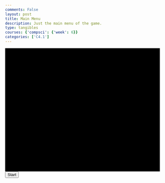 ```yaml
---
comments: False
layout: post
title: Main Menu
description: Just the main menu of the game.
type: tangibles
courses: {'compsci': {'week': 6}}
categories: ['C4.1']
---
```


<html>
    <style>
        .container {
            display: block;
            background-color: black;
        }
    </style>
    <canvas id="gameCanvas" class="container" width="500px" height="400px"></canvas>
    <button id="startButton">Start</button>
    <audio id="audio" src="/Group/audio/2023-10-23-Menu_Theme.mp3" preload="auto"></audio>
    <body>
        <script>
            // Canvas Variable Definitions (Grabs instructions from canvas)
            const canvas = document.getElementById("gameCanvas");
            const ctx = canvas.getContext("2d");
            const audio = document.getElementById("audio");
            const startButton = document.getElementById("startButton");
            // Mouse Position
            var mouseX;
            var mouseY;
            // Collision Between the mouse and any object
            var detect = 0;
            function checkCollide(x, y, width, height) {
                var tx = Math.abs(mouseX - (x+(canvas.width)));
                var ty = Math.abs(mouseY - (y+(2*height)));
                if (tx < width && ty < height) {
                    return true;
                }
            };
            // Renders text with controlled spacing in between each letter
            function text(x, y, space, text) {
                var len = text.length;
                var textX = x;
                for (var letter = 0; letter < len; letter++) {
                    ctx.fillText(text[letter], textX, y);
                    textX += space;
                }
            };
            // Draws a custom button that is interactable
            var buttonSpace = 14;
            function drawButton(x, y, id) {
                const offX = buttonSpace * id.length;
                if (checkCollide(x, y, buttonSpace * id.length, 14)) {
                    buttonSpace += (24 - buttonSpace) / 20;
                    if (detect === 1) {
                        // Switch to part one of game
                    }
                } else {
                    buttonSpace += (14 - buttonSpace) / 20;
                }
                text(x, y, buttonSpace, id);
            };
            // Find Layers of Main Menu
            const bg1 = new Image();
            bg1.src = "/Group/images/Game/menu_tree.png"
            const bg2 = new Image();
            bg2.src = "/Group/images/Game/menu_building.png"
            const bg3 = new Image();
            bg3.src = "/Group/images/Game/menu_entities.png"
            const bg4 = new Image();
            bg4.src = "/Group/images/Game/menu_fade.png"
            const sky = new Image();
            sky.src = "/Group/images/Game/menu_sky.png"
            // Menu Clouds
            const cloud1 = new Image();
            cloud1.src = "/Group/images/Game/menu_cloud1.png"
            const cloud2 = new Image();
            cloud2.src = "/Group/images/Game/menu_cloud2.png"
            const cloud3 = new Image();
            cloud3.src = "/Group/images/Game/menu_cloud3.png"
            function update() {
                detect = 0;
                // Clear Canvas for next frame
                ctx.clearRect(0,0,canvas.width,canvas.height);
                // Draw all images except for button
                var offx = 10 * Math.random();
                ctx.drawImage(sky,0,0,500,500);
                ctx.drawImage(bg1, 0, -15,500,500);
                ctx.drawImage(bg2, 0, 0,500,500);
                ctx.drawImage(bg3, 0, 0,500,500);
                ctx.drawImage(bg4, -50+offx, -50,600,600);
                // Draw Buttons ontop of screen
                ctx.font = "14px Arial";
                ctx.fillStyle = "red";
                drawButton(10, 200, "Start Game");
                // Rinse and Repeat
                requestAnimationFrame(update);
            };
            let isCanvasCodeInitialized = false;
            // Add a click event listener to the button
            startButton.addEventListener("click", function () {
            if (!isCanvasCodeInitialized) {
                // Run the canvas code only when the button is clicked
                audio.play();
                update();
                isCanvasCodeInitialized = true;
            }
            });
            document.addEventListener('mousemove', function(event) {
                mouseX = event.offsetX;
                mouseY = event.offsetY;
                console.log("x"+mouseX)
                console.log("y"+mouseY)
            });
            canvas.addEventListener("click", function(event) {
                detect = 1;
                console.log("clicked")
            });
        </script>
    </body>
</html>